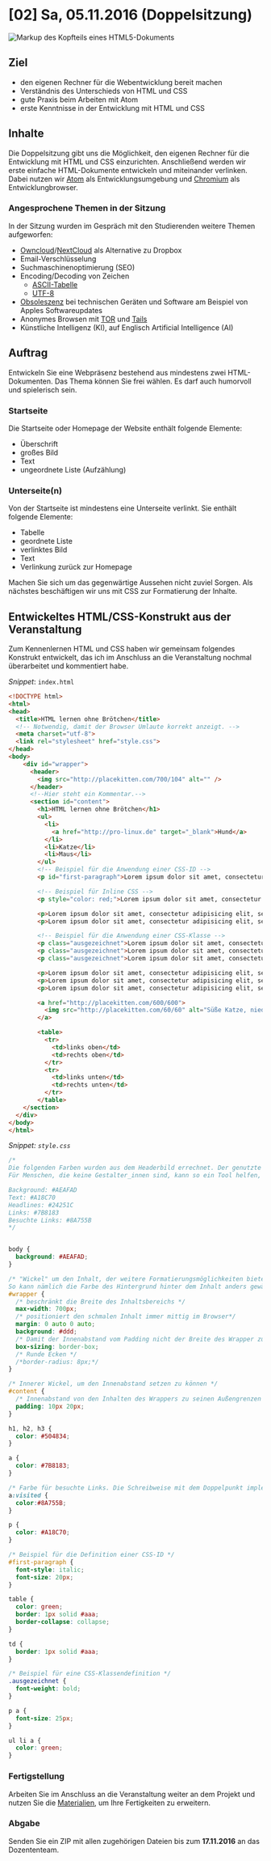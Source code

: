 # [02] Sa, 05.11.2016 (Doppelsitzung)

![Markup des Kopfteils eines HTML5-Dokuments](../assets/html5-markup.png)

## Ziel

* den eigenen Rechner für die Webentwicklung bereit machen
* Verständnis des Unterschieds von HTML und CSS
* gute Praxis beim Arbeiten mit Atom
* erste Kenntnisse in der Entwicklung mit HTML und CSS

## Inhalte

Die Doppelsitzung gibt uns die Möglichkeit, den eigenen Rechner für die Entwicklung mit HTML und CSS einzurichten. Anschließend werden wir erste einfache HTML-Dokumente entwickeln und miteinander verlinken. Dabei nutzen wir [Atom](https://atom.io/) als Entwicklungsumgebung und [Chromium](https://www.chromium.org/Home) als Entwicklungbrowser.

### Angesprochene Themen in der Sitzung

In der Sitzung wurden im Gespräch mit den Studierenden weitere Themen aufgeworfen:

* [Owncloud](https://owncloud.org/)/[NextCloud](https://nextcloud.com/) als Alternative zu Dropbox
* Email-Verschlüsselung
* Suchmaschinenoptimierung (SEO)
* Encoding/Decoding von Zeichen
    * [ASCII-Tabelle](http://www.asciitable.com/)
    * [UTF-8](ww.w3schools.com/tags/att_meta_charset.asp)
* [Obsoleszenz](https://de.wikipedia.org/wiki/Obsoleszenz) bei technischen Geräten und Software am Beispiel von Apples Softwareupdates
* Anonymes Browsen mit [TOR](https://www.torproject.org/) und [Tails](https://tails.boum.org/)
* Künstliche Intelligenz (KI), auf Englisch Artificial Intelligence (AI)

## Auftrag

Entwickeln Sie eine Webpräsenz bestehend aus mindestens zwei HTML-Dokumenten. Das Thema können Sie frei wählen. Es darf auch humorvoll und spielerisch sein.

### Startseite

Die Startseite oder Homepage der Website enthält folgende Elemente:

* Überschrift
* großes Bild
* Text
* ungeordnete Liste (Aufzählung)

### Unterseite(n)

Von der Startseite ist mindestens eine Unterseite verlinkt. Sie enthält folgende Elemente:

* Tabelle
* geordnete Liste
* verlinktes Bild
* Text
* Verlinkung zurück zur Homepage

Machen Sie sich um das gegenwärtige Aussehen nicht zuviel Sorgen. Als nächstes beschäftigen wir uns mit CSS zur Formatierung der Inhalte.

## Entwickeltes HTML/CSS-Konstrukt aus der Veranstaltung

Zum Kennenlernen HTML und CSS haben wir gemeinsam folgendes Konstrukt entwickelt, das ich im Anschluss an die Veranstaltung nochmal überarbeitet und kommentiert habe.

*Snippet*: `index.html`
```html
<!DOCTYPE html>
<html>
<head>
  <title>HTML lernen ohne Brötchen</title>
  <!-- Notwendig, damit der Browser Umlaute korrekt anzeigt. -->
  <meta charset="utf-8">
  <link rel="stylesheet" href="style.css">
</head>
<body>
    <div id="wrapper">
      <header>
        <img src="http://placekitten.com/700/104" alt="" />
      </header>
      <!--Hier steht ein Kommentar.-->
      <section id="content">
        <h1>HTML lernen ohne Brötchen</h1>
        <ul>
          <li>
            <a href="http://pro-linux.de" target="_blank">Hund</a>
          </li>
          <li>Katze</li>
          <li>Maus</li>
        </ul>
        <!-- Beispiel für die Anwendung einer CSS-ID -->
        <p id="first-paragraph">Lorem ipsum dolor sit amet, consectetur adipisicing elit, sed do eiusmod tempor incididunt ut labore et dolore magna aliqua. Ut enim ad minim veniam, quis nostrud exercitation ullamco laboris nisi ut aliquip ex ea <a href="#">commodo</a> consequat. Duis aute irure dolor in reprehenderit in voluptate velit esse cillum dolore eu fugiat nulla pariatur. Excepteur sint occaecat cupidatat non proident, sunt in culpa qui officia deserunt mollit anim id est laborum.</p>

        <!-- Beispiel für Inline CSS -->
        <p style="color: red;">Lorem ipsum dolor sit amet, consectetur adipisicing elit, sed do eiusmod tempor incididunt ut labore et dolore magna aliqua. Ut enim ad minim veniam, quis nostrud exercitation ullamco laboris nisi ut aliquip ex ea commodo consequat. Duis aute irure dolor in reprehenderit in voluptate velit esse cillum dolore eu fugiat nulla pariatur. Excepteur sint occaecat cupidatat non proident, sunt in culpa qui officia deserunt mollit anim id est laborum.</p>

        <p>Lorem ipsum dolor sit amet, consectetur adipisicing elit, sed do eiusmod tempor incididunt ut labore et dolore magna aliqua.</p>
        <p>Lorem ipsum dolor sit amet, consectetur adipisicing elit, sed do eiusmod tempor incididunt ut labore et dolore magna aliqua.</p>

        <!-- Beispiel für die Anwendung einer CSS-Klasse -->
        <p class="ausgezeichnet">Lorem ipsum dolor sit amet, consectetur adipisicing elit, sed do eiusmod tempor incididunt ut labore et dolore magna aliqua.</p>
        <p class="ausgezeichnet">Lorem ipsum dolor sit amet, consectetur adipisicing elit, sed do eiusmod tempor incididunt ut labore et dolore magna aliqua.</p>
        <p class="ausgezeichnet">Lorem ipsum dolor sit amet, consectetur adipisicing elit, sed do eiusmod tempor incididunt ut labore et dolore magna aliqua.</p>

        <p>Lorem ipsum dolor sit amet, consectetur adipisicing elit, sed do eiusmod tempor incididunt ut labore et dolore magna aliqua.</p>
        <p>Lorem ipsum dolor sit amet, consectetur adipisicing elit, sed do eiusmod tempor incididunt ut labore et dolore magna aliqua.</p>
        <p>Lorem ipsum dolor sit amet, consectetur adipisicing elit, sed do eiusmod tempor incididunt ut labore et dolore magna aliqua.</p>

        <a href="http://placekitten.com/600/600">
          <img src="http://placekitten.com/60/60" alt="Süße Katze, niedlich." />
        </a>

        <table>
          <tr>
            <td>links oben</td>
            <td>rechts oben</td>
          </tr>
          <tr>
            <td>links unten</td>
            <td>rechts unten</td>
          </tr>
        </table>
    </section>
  </div>
</body>
</html>
```
*Snippet: `style.css`*
```css
/*
Die folgenden Farben wurden aus dem Headerbild errechnet. Der genutzte Service ist http://www.lavishbootstrap.com/?utf8=%E2%9C%93&image_url=http%3A%2F%2Fplacekitten.com%2F700%2F104&commit=Go+Lavish
Für Menschen, die keine Gestalter_innen sind, kann so ein Tool helfen, ein stimmiges Design zu erarbeiten.

Background: #AEAFAD
Text: #A18C70
Headlines: #24251C
Links: #7B8183
Besuchte Links: #8A755B
*/


body {
  background: #AEAFAD;
}

/* "Wickel" um den Inhalt, der weitere Formatierungsmöglichkeiten bietet.
So kann nämlich die Farbe des Hintergrund hinter dem Inhalt anders gewählt werden, als die Hintergrundfarbe des gesamten sichtbaren Bereichs (s. body-Formatierung) */
#wrapper {
  /* beschränkt die Breite des Inhaltsbereichs */
  max-width: 700px;
  /* positioniert den schmalen Inhalt immer mittig im Browser*/
  margin: 0 auto 0 auto;
  background: #ddd;
  /* Damit der Innenabstand vom Padding nicht der Breite des Wrapper zugeschlagen wird: */
  box-sizing: border-box;
  /* Runde Ecken */
  /*border-radius: 8px;*/
}

/* Innerer Wickel, um den Innenabstand setzen zu können */
#content {
  /* Innenabstand von den Inhalten des Wrappers zu seinen Außengrenzen */
  padding: 10px 20px;
}

h1, h2, h3 {
  color: #504834;
}

a {
  color: #7B8183;
}

/* Farbe für besuchte Links. Die Schreibweise mit dem Doppelpunkt implementiert eine -> Pseudoklasse, hier "visited" */
a:visited {
  color:#8A755B;
}

p {
  color: #A18C70;
}

/* Beispiel für die Definition einer CSS-ID */
#first-paragraph {
  font-style: italic;
  font-size: 20px;
}

table {
  color: green;
  border: 1px solid #aaa;
  border-collapse: collapse;
}

td {
  border: 1px solid #aaa;
}

/* Beispiel für eine CSS-Klassendefinition */
.ausgezeichnet {
  font-weight: bold;
}

p a {
  font-size: 25px;
}

ul li a {
  color: green;
}
```


### Fertigstellung

Arbeiten Sie im Anschluss an die Veranstaltung weiter an dem Projekt und nutzen Sie die [Materialien](../material/html5.md), um Ihre Fertigkeiten zu erweitern.

### Abgabe

Senden Sie ein ZIP mit allen zugehörigen Dateien bis zum **17.11.2016** an das Dozententeam.
